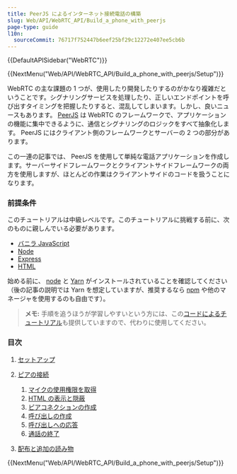 ```yaml
---
title: PeerJS によるインターネット接続電話の構築
slug: Web/API/WebRTC_API/Build_a_phone_with_peerjs
page-type: guide
l10n:
  sourceCommit: 76717f752447b6eef25bf29c12272e407ee5cb6b
---
```


{{DefaultAPISidebar("WebRTC")}}

{{NextMenu("Web/API/WebRTC_API/Build_a_phone_with_peerjs/Setup")}}

WebRTC の主な課題の 1 つが、使用したり開発したりするのがかなり複雑だということです。シグナリングサービスを処理したり、正しいエンドポイントを呼び出すタイミングを把握したりすると、混乱してしまいます。しかし、良いニュースもあります。 [PeerJS](https://peerjs.com/) は WebRTC のフレームワークで、アプリケーションの機能に集中できるように、通信とシグナリングのロジックをすべて抽象化します。 PeerJS にはクライアント側のフレームワークとサーバーの 2 つの部分があります。

この一連の記事では、 PeerJS を使用して単純な電話アプリケーションを作成します。サーバーサイドフレームワークとクライアントサイドフレームワークの両方を使用しますが、ほとんどの作業はクライアントサイドのコードを扱うことになります。

### 前提条件

このチュートリアルは中級レベルです。このチュートリアルに挑戦する前に、次のものに親しんでいる必要があります。

- [バニラ JavaScript](/ja/docs/Web/JavaScript)
- [Node](https://nodejs.org/ja/docs/)
- [Express](/ja/docs/Learn/Server-side/Express_Nodejs)
- [HTML](/ja/docs/Web/HTML)

始める前に、 [node](https://nodejs.org/en/download/) と [Yarn](https://classic.yarnpkg.com/en/docs/install) がインストールされていることを確認してください（後の記事の説明では Yarn を想定していますが、推奨するなら [npm](https://docs.npmjs.com/getting-started/) や他のマネージャを使用するのも自由です）。

> **メモ:** 手順を追うほうが学習しやすいという方には、この[コードによるチュートリアル](https://github.com/SamsungInternet/WebPhone/tree/master/tutorial)も提供していますので、代わりに使用してください。

### 目次

1. [セットアップ](/ja/docs/Web/API/WebRTC_API/Build_a_phone_with_peerjs/Setup)
2. [ピアの接続](/ja/docs/Web/API/WebRTC_API/Build_a_phone_with_peerjs/Connect_peers)

   1. [マイクの使用権限を取得](/ja/docs/Web/API/WebRTC_API/Build_a_phone_with_peerjs/Connect_peers/Get_microphone_permission)
   2. [HTML の表示と隠蔽](/ja/docs/Web/API/WebRTC_API/Build_a_phone_with_peerjs/Connect_peers/Show_hide_html)
   3. [ピアコネクションの作成](/ja/docs/Web/API/WebRTC_API/Build_a_phone_with_peerjs/Connect_peers/Create_a_peer_connection)
   4. [呼び出しの作成](/ja/docs/Web/API/WebRTC_API/Build_a_phone_with_peerjs/Connect_peers/Creating_a_call)
   5. [呼び出しへの応答](/ja/docs/Web/API/WebRTC_API/Build_a_phone_with_peerjs/Connect_peers/Answer_a_call)
   6. [通話の終了](/ja/docs/Web/API/WebRTC_API/build_a_phone_with_peerjs/connect_peers/End_a_call)

3. [配布と追加の読み物](/ja/docs/Web/API/WebRTC_API/Build_a_phone_with_peerjs/Deployment_and_further_reading)

{{NextMenu("Web/API/WebRTC_API/Build_a_phone_with_peerjs/Setup")}}
